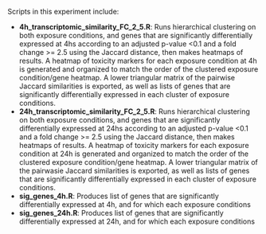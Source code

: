 Scripts in this experiment include:
- **4h_transcriptomic_similarity_FC_2_5.R**: Runs hierarchical clustering on both exposure conditions, and genes that are significantly differentially expressed at 4hs according to an adjusted p-value <0.1 and a fold change >= 2.5 using the Jaccard distance, then makes heatmaps of results. A heatmap of toxicity markers for each exposure condition at 4h is generated and organized to match the order of the clustered exposure condition/gene heatmap. A lower triangular matrix of the pairwise Jaccard similarities is exported, as well as lists of genes that are significantly differentially expressed in each cluster of exposure conditions. 
- **24h_transcriptomic_similarity_FC_2_5.R**: Runs hierarchical clustering on both exposure conditions, and genes that are significantly differentially expressed at 24hs according to an adjusted p-value <0.1 and a fold change >= 2.5 using the Jaccard distance, then makes heatmaps of results. A heatmap of toxicity markers for each exposure condition at 24h is generated and organized to match the order of the clustered exposure condition/gene heatmap. A lower triangular matrix of the pairwasie Jaccard similarities is exported, as well as lists of genes that are significantly differentially expressed in each cluster of exposure conditions. 
- **sig_genes_4h.R**: Produces list of genes that are significantly differentially expressed at 4h, and for which each exposure conditions
- **sig_genes_24h.R**: Produces list of genes that are significantly differentially expressed at 24h, and for which each exposure conditions
